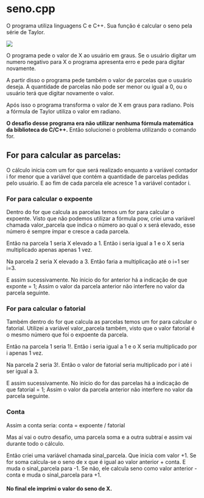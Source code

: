 # seno.cpp

O programa utiliza linguagens C e C++. Sua função é calcular o seno pela série de Taylor. 

![](C:\Users\anacl\Desktop\Ana\Estudando_C_C++\seno.png)

O programa pede o valor de X ao usuário em graus. Se o usuário digitar um numero negativo para X o programa apresenta erro e pede para digitar novamente. 

A partir disso o programa pede também o valor de parcelas que o usuário deseja. A quantidade de parcelas não pode ser menor ou igual a 0, ou o usuário terá que digitar novamente o valor. 

Após isso o programa transforma o valor de X em graus para radiano. Pois a fórmula de Taylor utiliza o valor em radiano. 

**O desafio desse programa era não utilizar nenhuma fórmula matemática da biblioteca do C/C++.** Então solucionei o problema utilizando o comando for. 

## For para calcular as parcelas:

O cálculo inicia com um for que será realizado enquanto a variável contador i for menor que a variável que contém a quantidade de parcelas pedidas pelo usuário.  E ao fim de cada parcela ele acresce 1 a variável contador i.



### For para calcular o expoente

Dentro do for que calcula as parcelas temos um for para calcular o expoente. Visto que não podemos utilizar a fórmula pow, criei uma variável chamada valor_parcela que indica o número ao qual o x será elevado, esse número é sempre ímpar e cresce a cada parcela.

Então na parcela 1 seria X elevado a 1. Então i seria igual a 1 e o X seria multiplicado apenas apenas 1 vez. 

Na parcela 2 seria X elevado a 3. Então faria a multiplicação até o i=1 ser i=3. 

E assim sucessivamente. No ínicio do for anterior há a indicação de que exponte = 1; Assim o valor da parcela anterior não interfere no valor da parcela seguinte. 



### For para calcular o fatorial

Também dentro do for que calcula as parcelas temos um for para calcular o fatorial. Utilizei a variável valor_parcela também, visto que o valor fatorial é o mesmo número que foi o expoente da parcela.

Então na parcela 1 seria 1!. Então i seria igual a 1 e o X seria multiplicado por i apenas 1 vez. 

Na parcela 2 seria 3!. Então o valor de fatorial seria multiplicado por i até i ser igual a 3.

E assim sucessivamente. No início do for das parcelas há a indicação de que fatorial = 1; Assim o valor da parcela anterior não interfere no valor da parcela seguinte.



### Conta 

Assim a conta seria: conta = expoente / fatorial

Mas aí vai o outro desafio, uma parcela soma e a outra subtraí e assim vai durante todo o cálculo. 

Então criei uma variável chamada sinal_parcela. Que inicia com valor +1. Se for soma calcula-se o seno de x que é igual ao valor anterior + conta. E muda o sinal_parcela para -1. Se não, ele calcula seno como valor anterior - conta e muda o sinal_parcela para +1.



#### No final ele imprimi o valor do seno de X.